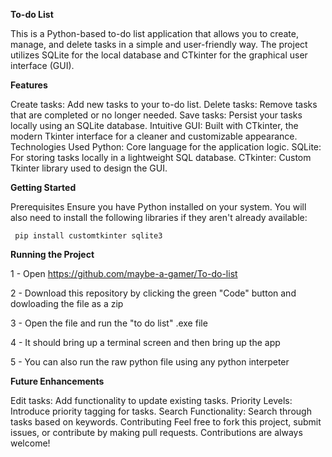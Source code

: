 **To-do List**

This is a Python-based to-do list application that allows you to create, manage, and delete tasks in a simple and user-friendly way. The project utilizes SQLite for the local database and CTkinter for the graphical user interface (GUI).

**Features**

Create tasks: Add new tasks to your to-do list.
Delete tasks: Remove tasks that are completed or no longer needed.
Save tasks: Persist your tasks locally using an SQLite database.
Intuitive GUI: Built with CTkinter, the modern Tkinter interface for a cleaner and customizable appearance.
Technologies Used
Python: Core language for the application logic.
SQLite: For storing tasks locally in a lightweight SQL database.
CTkinter: Custom Tkinter library used to design the GUI.

**Getting Started**
     
Prerequisites
Ensure you have Python installed on your system. You will also need to install the following libraries if they aren't already available:

     pip install customtkinter sqlite3
**Running the Project**

1 - Open https://github.com/maybe-a-gamer/To-do-list

2 - Download this repository by clicking the green "Code" button and dowloading the file as a zip

3 - Open the file and run the "to do list" .exe file

4 - It should bring up a terminal screen and then bring up the app

5 - You can also run the raw python file using any python interpeter

**Future Enhancements**

Edit tasks: Add functionality to update existing tasks.
Priority Levels: Introduce priority tagging for tasks.
Search Functionality: Search through tasks based on keywords.
Contributing
Feel free to fork this project, submit issues, or contribute by making pull requests. Contributions are always welcome!

